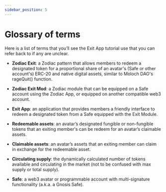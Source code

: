 ```yaml
---
sidebar_position: 5
---
```


# Glossary of terms

Here is a list of terms that you’ll see the Exit App tutorial use that you can refer back to if any are unclear.

* **Zodiac Exit**: a Zodiac pattern that allows members to redeem a designated token for a proportional share of an avatar's (Safe or other account's) ERC-20 and native digital assets, similar to Moloch DAO's rageQuit() function.

* **Zodiac Exit Mod**: a Zodiac module that can be equipped on a Safe account using the Zodiac App, or equipped on another compatible web3 account.

* **Exit App**: an application that provides members a friendly interface to redeem a designated token from a Safe equipped with the Exit Module.

* **Redeemable assets**: an avatar’s designated fungible or non-fungible tokens that an exiting member's can be redeem for an avatar’s claimable assets.

* **Claimable assets**: an avatar’s assets that an exiting member can claim in exchange for the redeemable asset.

* **Circulating supply**: the dynamically calculated number of tokens available and circulating in the market (not to be confused with max supply or total supply).

* **Safe**: a web3 avatar or programmable account with multi-signature functionality (a.k.a. a Gnosis Safe).
